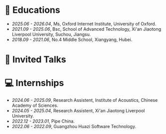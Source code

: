 
# 📖 Educations
- *2025.06 - 2026.04*, Ms, Oxford Internet Institute, University of Oxford.
- *2021.09 - 2025.06*, Bsc, School of Advanced Technology, Xi'an Jiaotong Liverpool University, Suchou, Jiangsu.
- *2018.09 - 2021.06*, No.4 Middle School, Xiangyang, Hubei.


# 💬 Invited Talks

# 💻 Internships
- *2024.06 - 2025.09*, Research Assistent, Institute of Acoustics, Chinese Academy of Sciences.
- *2024.05 - 2025.04*, Research Assistent, Xi'an Jiaotong Liverpool University.
- *2022.12 - 2023.01*, Pipe China.
- *2022.06 - 2022.09*, Guangzhou Huazi Software Technology.
 

